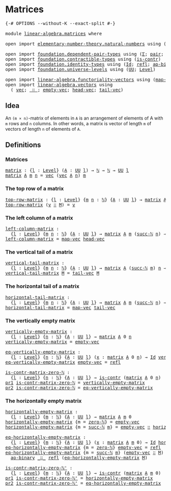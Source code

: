 # Matrices

<pre class="Agda"><a id="21" class="Symbol">{-#</a> <a id="25" class="Keyword">OPTIONS</a> <a id="33" class="Pragma">--without-K</a> <a id="45" class="Pragma">--exact-split</a> <a id="59" class="Symbol">#-}</a>

<a id="64" class="Keyword">module</a> <a id="71" href="linear-algebra.matrices.html" class="Module">linear-algebra.matrices</a> <a id="95" class="Keyword">where</a>

<a id="102" class="Keyword">open</a> <a id="107" class="Keyword">import</a> <a id="114" href="elementary-number-theory.natural-numbers.html" class="Module">elementary-number-theory.natural-numbers</a> <a id="155" class="Keyword">using</a> <a id="161" class="Symbol">(</a><a id="162" href="elementary-number-theory.natural-numbers.html#1444" class="Datatype">ℕ</a><a id="163" class="Symbol">;</a> <a id="165" href="elementary-number-theory.natural-numbers.html#1465" class="InductiveConstructor">zero-ℕ</a><a id="171" class="Symbol">;</a> <a id="173" href="elementary-number-theory.natural-numbers.html#1478" class="InductiveConstructor">succ-ℕ</a><a id="179" class="Symbol">)</a>

<a id="182" class="Keyword">open</a> <a id="187" class="Keyword">import</a> <a id="194" href="foundation.dependent-pair-types.html" class="Module">foundation.dependent-pair-types</a> <a id="226" class="Keyword">using</a> <a id="232" class="Symbol">(</a><a id="233" href="foundation-core.dependent-pair-types.html#502" class="Record">Σ</a><a id="234" class="Symbol">;</a> <a id="236" href="foundation-core.dependent-pair-types.html#575" class="InductiveConstructor">pair</a><a id="240" class="Symbol">;</a> <a id="242" href="foundation-core.dependent-pair-types.html#592" class="Field">pr1</a><a id="245" class="Symbol">;</a> <a id="247" href="foundation-core.dependent-pair-types.html#604" class="Field">pr2</a><a id="250" class="Symbol">)</a>
<a id="252" class="Keyword">open</a> <a id="257" class="Keyword">import</a> <a id="264" href="foundation.contractible-types.html" class="Module">foundation.contractible-types</a> <a id="294" class="Keyword">using</a> <a id="300" class="Symbol">(</a><a id="301" href="foundation-core.contractible-types.html#992" class="Function">is-contr</a><a id="309" class="Symbol">)</a>
<a id="311" class="Keyword">open</a> <a id="316" class="Keyword">import</a> <a id="323" href="foundation.identity-types.html" class="Module">foundation.identity-types</a> <a id="349" class="Keyword">using</a> <a id="355" class="Symbol">(</a><a id="356" href="foundation-core.identity-types.html#1754" class="Datatype">Id</a><a id="358" class="Symbol">;</a> <a id="360" href="foundation-core.identity-types.html#1807" class="InductiveConstructor">refl</a><a id="364" class="Symbol">;</a> <a id="366" href="foundation-core.identity-types.html#7437" class="Function">ap-binary</a><a id="375" class="Symbol">)</a>
<a id="377" class="Keyword">open</a> <a id="382" class="Keyword">import</a> <a id="389" href="foundation.universe-levels.html" class="Module">foundation.universe-levels</a> <a id="416" class="Keyword">using</a> <a id="422" class="Symbol">(</a><a id="423" href="foundation-core.universe-levels.html#222" class="Primitive">UU</a><a id="425" class="Symbol">;</a> <a id="427" href="Agda.Primitive.html#597" class="Postulate">Level</a><a id="432" class="Symbol">)</a>

<a id="435" class="Keyword">open</a> <a id="440" class="Keyword">import</a> <a id="447" href="linear-algebra.functoriality-vectors.html" class="Module">linear-algebra.functoriality-vectors</a> <a id="484" class="Keyword">using</a> <a id="490" class="Symbol">(</a><a id="491" href="linear-algebra.functoriality-vectors.html#572" class="Function">map-vec</a><a id="498" class="Symbol">)</a>
<a id="500" class="Keyword">open</a> <a id="505" class="Keyword">import</a> <a id="512" href="linear-algebra.vectors.html" class="Module">linear-algebra.vectors</a> <a id="535" class="Keyword">using</a>
  <a id="543" class="Symbol">(</a> <a id="545" href="linear-algebra.vectors.html#472" class="Datatype">vec</a><a id="548" class="Symbol">;</a> <a id="550" href="linear-algebra.vectors.html#545" class="InductiveConstructor Operator">_∷_</a><a id="553" class="Symbol">;</a> <a id="555" href="linear-algebra.vectors.html#518" class="InductiveConstructor">empty-vec</a><a id="564" class="Symbol">;</a> <a id="566" href="linear-algebra.vectors.html#591" class="Function">head-vec</a><a id="574" class="Symbol">;</a> <a id="576" href="linear-algebra.vectors.html#678" class="Function">tail-vec</a><a id="584" class="Symbol">)</a>
</pre>
## Idea

An `(m × n)`-matrix of elements in `A` is an arrangement of elements of A with `m` rows and `n` columns. In other words, a matrix is vector of length `m` of vectors of length `n` of elements of `A`.

##  Definitions

### Matrices

<pre class="Agda"><a id="matrix"></a><a id="839" href="linear-algebra.matrices.html#839" class="Function">matrix</a> <a id="846" class="Symbol">:</a> <a id="848" class="Symbol">{</a><a id="849" href="linear-algebra.matrices.html#849" class="Bound">l</a> <a id="851" class="Symbol">:</a> <a id="853" href="Agda.Primitive.html#597" class="Postulate">Level</a><a id="858" class="Symbol">}</a> <a id="860" class="Symbol">(</a><a id="861" href="linear-algebra.matrices.html#861" class="Bound">A</a> <a id="863" class="Symbol">:</a> <a id="865" href="foundation-core.universe-levels.html#222" class="Primitive">UU</a> <a id="868" href="linear-algebra.matrices.html#849" class="Bound">l</a><a id="869" class="Symbol">)</a> <a id="871" class="Symbol">→</a> <a id="873" href="elementary-number-theory.natural-numbers.html#1444" class="Datatype">ℕ</a> <a id="875" class="Symbol">→</a> <a id="877" href="elementary-number-theory.natural-numbers.html#1444" class="Datatype">ℕ</a> <a id="879" class="Symbol">→</a> <a id="881" href="foundation-core.universe-levels.html#222" class="Primitive">UU</a> <a id="884" href="linear-algebra.matrices.html#849" class="Bound">l</a>
<a id="886" href="linear-algebra.matrices.html#839" class="Function">matrix</a> <a id="893" href="linear-algebra.matrices.html#893" class="Bound">A</a> <a id="895" href="linear-algebra.matrices.html#895" class="Bound">m</a> <a id="897" href="linear-algebra.matrices.html#897" class="Bound">n</a> <a id="899" class="Symbol">=</a> <a id="901" href="linear-algebra.vectors.html#472" class="Datatype">vec</a> <a id="905" class="Symbol">(</a><a id="906" href="linear-algebra.vectors.html#472" class="Datatype">vec</a> <a id="910" href="linear-algebra.matrices.html#893" class="Bound">A</a> <a id="912" href="linear-algebra.matrices.html#897" class="Bound">n</a><a id="913" class="Symbol">)</a> <a id="915" href="linear-algebra.matrices.html#895" class="Bound">m</a>
</pre>
### The top row of a matrix

<pre class="Agda"><a id="top-row-matrix"></a><a id="959" href="linear-algebra.matrices.html#959" class="Function">top-row-matrix</a> <a id="974" class="Symbol">:</a> <a id="976" class="Symbol">{</a><a id="977" href="linear-algebra.matrices.html#977" class="Bound">l</a> <a id="979" class="Symbol">:</a> <a id="981" href="Agda.Primitive.html#597" class="Postulate">Level</a><a id="986" class="Symbol">}</a> <a id="988" class="Symbol">{</a><a id="989" href="linear-algebra.matrices.html#989" class="Bound">m</a> <a id="991" href="linear-algebra.matrices.html#991" class="Bound">n</a> <a id="993" class="Symbol">:</a> <a id="995" href="elementary-number-theory.natural-numbers.html#1444" class="Datatype">ℕ</a><a id="996" class="Symbol">}</a> <a id="998" class="Symbol">{</a><a id="999" href="linear-algebra.matrices.html#999" class="Bound">A</a> <a id="1001" class="Symbol">:</a> <a id="1003" href="foundation-core.universe-levels.html#222" class="Primitive">UU</a> <a id="1006" href="linear-algebra.matrices.html#977" class="Bound">l</a><a id="1007" class="Symbol">}</a> <a id="1009" class="Symbol">→</a> <a id="1011" href="linear-algebra.matrices.html#839" class="Function">matrix</a> <a id="1018" href="linear-algebra.matrices.html#999" class="Bound">A</a> <a id="1020" class="Symbol">(</a><a id="1021" href="elementary-number-theory.natural-numbers.html#1478" class="InductiveConstructor">succ-ℕ</a> <a id="1028" href="linear-algebra.matrices.html#989" class="Bound">m</a><a id="1029" class="Symbol">)</a> <a id="1031" href="linear-algebra.matrices.html#991" class="Bound">n</a> <a id="1033" class="Symbol">→</a> <a id="1035" href="linear-algebra.vectors.html#472" class="Datatype">vec</a> <a id="1039" href="linear-algebra.matrices.html#999" class="Bound">A</a> <a id="1041" href="linear-algebra.matrices.html#991" class="Bound">n</a>
<a id="1043" href="linear-algebra.matrices.html#959" class="Function">top-row-matrix</a> <a id="1058" class="Symbol">(</a><a id="1059" href="linear-algebra.matrices.html#1059" class="Bound">v</a> <a id="1061" href="linear-algebra.vectors.html#545" class="InductiveConstructor Operator">∷</a> <a id="1063" href="linear-algebra.matrices.html#1063" class="Bound">M</a><a id="1064" class="Symbol">)</a> <a id="1066" class="Symbol">=</a> <a id="1068" href="linear-algebra.matrices.html#1059" class="Bound">v</a>
</pre>
### The left column of a matrix

<pre class="Agda"><a id="left-column-matrix"></a><a id="1116" href="linear-algebra.matrices.html#1116" class="Function">left-column-matrix</a> <a id="1135" class="Symbol">:</a>
  <a id="1139" class="Symbol">{</a><a id="1140" href="linear-algebra.matrices.html#1140" class="Bound">l</a> <a id="1142" class="Symbol">:</a> <a id="1144" href="Agda.Primitive.html#597" class="Postulate">Level</a><a id="1149" class="Symbol">}</a> <a id="1151" class="Symbol">{</a><a id="1152" href="linear-algebra.matrices.html#1152" class="Bound">m</a> <a id="1154" href="linear-algebra.matrices.html#1154" class="Bound">n</a> <a id="1156" class="Symbol">:</a> <a id="1158" href="elementary-number-theory.natural-numbers.html#1444" class="Datatype">ℕ</a><a id="1159" class="Symbol">}</a> <a id="1161" class="Symbol">{</a><a id="1162" href="linear-algebra.matrices.html#1162" class="Bound">A</a> <a id="1164" class="Symbol">:</a> <a id="1166" href="foundation-core.universe-levels.html#222" class="Primitive">UU</a> <a id="1169" href="linear-algebra.matrices.html#1140" class="Bound">l</a><a id="1170" class="Symbol">}</a> <a id="1172" class="Symbol">→</a> <a id="1174" href="linear-algebra.matrices.html#839" class="Function">matrix</a> <a id="1181" href="linear-algebra.matrices.html#1162" class="Bound">A</a> <a id="1183" href="linear-algebra.matrices.html#1152" class="Bound">m</a> <a id="1185" class="Symbol">(</a><a id="1186" href="elementary-number-theory.natural-numbers.html#1478" class="InductiveConstructor">succ-ℕ</a> <a id="1193" href="linear-algebra.matrices.html#1154" class="Bound">n</a><a id="1194" class="Symbol">)</a> <a id="1196" class="Symbol">→</a> <a id="1198" href="linear-algebra.vectors.html#472" class="Datatype">vec</a> <a id="1202" href="linear-algebra.matrices.html#1162" class="Bound">A</a> <a id="1204" href="linear-algebra.matrices.html#1152" class="Bound">m</a>
<a id="1206" href="linear-algebra.matrices.html#1116" class="Function">left-column-matrix</a> <a id="1225" class="Symbol">=</a> <a id="1227" href="linear-algebra.functoriality-vectors.html#572" class="Function">map-vec</a> <a id="1235" href="linear-algebra.vectors.html#591" class="Function">head-vec</a>
</pre>
### The vertical tail of a matrix

<pre class="Agda"><a id="vertical-tail-matrix"></a><a id="1292" href="linear-algebra.matrices.html#1292" class="Function">vertical-tail-matrix</a> <a id="1313" class="Symbol">:</a>
  <a id="1317" class="Symbol">{</a><a id="1318" href="linear-algebra.matrices.html#1318" class="Bound">l</a> <a id="1320" class="Symbol">:</a> <a id="1322" href="Agda.Primitive.html#597" class="Postulate">Level</a><a id="1327" class="Symbol">}</a> <a id="1329" class="Symbol">{</a><a id="1330" href="linear-algebra.matrices.html#1330" class="Bound">m</a> <a id="1332" href="linear-algebra.matrices.html#1332" class="Bound">n</a> <a id="1334" class="Symbol">:</a> <a id="1336" href="elementary-number-theory.natural-numbers.html#1444" class="Datatype">ℕ</a><a id="1337" class="Symbol">}</a> <a id="1339" class="Symbol">{</a><a id="1340" href="linear-algebra.matrices.html#1340" class="Bound">A</a> <a id="1342" class="Symbol">:</a> <a id="1344" href="foundation-core.universe-levels.html#222" class="Primitive">UU</a> <a id="1347" href="linear-algebra.matrices.html#1318" class="Bound">l</a><a id="1348" class="Symbol">}</a> <a id="1350" class="Symbol">→</a> <a id="1352" href="linear-algebra.matrices.html#839" class="Function">matrix</a> <a id="1359" href="linear-algebra.matrices.html#1340" class="Bound">A</a> <a id="1361" class="Symbol">(</a><a id="1362" href="elementary-number-theory.natural-numbers.html#1478" class="InductiveConstructor">succ-ℕ</a> <a id="1369" href="linear-algebra.matrices.html#1330" class="Bound">m</a><a id="1370" class="Symbol">)</a> <a id="1372" href="linear-algebra.matrices.html#1332" class="Bound">n</a> <a id="1374" class="Symbol">→</a> <a id="1376" href="linear-algebra.matrices.html#839" class="Function">matrix</a> <a id="1383" href="linear-algebra.matrices.html#1340" class="Bound">A</a> <a id="1385" href="linear-algebra.matrices.html#1330" class="Bound">m</a> <a id="1387" href="linear-algebra.matrices.html#1332" class="Bound">n</a>
<a id="1389" href="linear-algebra.matrices.html#1292" class="Function">vertical-tail-matrix</a> <a id="1410" href="linear-algebra.matrices.html#1410" class="Bound">M</a> <a id="1412" class="Symbol">=</a> <a id="1414" href="linear-algebra.vectors.html#678" class="Function">tail-vec</a> <a id="1423" href="linear-algebra.matrices.html#1410" class="Bound">M</a>
</pre>
### The horizontal tail of a matrix

<pre class="Agda"><a id="horizontal-tail-matrix"></a><a id="1475" href="linear-algebra.matrices.html#1475" class="Function">horizontal-tail-matrix</a> <a id="1498" class="Symbol">:</a>
  <a id="1502" class="Symbol">{</a><a id="1503" href="linear-algebra.matrices.html#1503" class="Bound">l</a> <a id="1505" class="Symbol">:</a> <a id="1507" href="Agda.Primitive.html#597" class="Postulate">Level</a><a id="1512" class="Symbol">}</a> <a id="1514" class="Symbol">{</a><a id="1515" href="linear-algebra.matrices.html#1515" class="Bound">m</a> <a id="1517" href="linear-algebra.matrices.html#1517" class="Bound">n</a> <a id="1519" class="Symbol">:</a> <a id="1521" href="elementary-number-theory.natural-numbers.html#1444" class="Datatype">ℕ</a><a id="1522" class="Symbol">}</a> <a id="1524" class="Symbol">{</a><a id="1525" href="linear-algebra.matrices.html#1525" class="Bound">A</a> <a id="1527" class="Symbol">:</a> <a id="1529" href="foundation-core.universe-levels.html#222" class="Primitive">UU</a> <a id="1532" href="linear-algebra.matrices.html#1503" class="Bound">l</a><a id="1533" class="Symbol">}</a> <a id="1535" class="Symbol">→</a> <a id="1537" href="linear-algebra.matrices.html#839" class="Function">matrix</a> <a id="1544" href="linear-algebra.matrices.html#1525" class="Bound">A</a> <a id="1546" href="linear-algebra.matrices.html#1515" class="Bound">m</a> <a id="1548" class="Symbol">(</a><a id="1549" href="elementary-number-theory.natural-numbers.html#1478" class="InductiveConstructor">succ-ℕ</a> <a id="1556" href="linear-algebra.matrices.html#1517" class="Bound">n</a><a id="1557" class="Symbol">)</a> <a id="1559" class="Symbol">→</a> <a id="1561" href="linear-algebra.matrices.html#839" class="Function">matrix</a> <a id="1568" href="linear-algebra.matrices.html#1525" class="Bound">A</a> <a id="1570" href="linear-algebra.matrices.html#1515" class="Bound">m</a> <a id="1572" href="linear-algebra.matrices.html#1517" class="Bound">n</a>
<a id="1574" href="linear-algebra.matrices.html#1475" class="Function">horizontal-tail-matrix</a> <a id="1597" class="Symbol">=</a> <a id="1599" href="linear-algebra.functoriality-vectors.html#572" class="Function">map-vec</a> <a id="1607" href="linear-algebra.vectors.html#678" class="Function">tail-vec</a>
</pre>
### The vertically empty matrix

<pre class="Agda"><a id="vertically-empty-matrix"></a><a id="1662" href="linear-algebra.matrices.html#1662" class="Function">vertically-empty-matrix</a> <a id="1686" class="Symbol">:</a>
  <a id="1690" class="Symbol">{</a><a id="1691" href="linear-algebra.matrices.html#1691" class="Bound">l</a> <a id="1693" class="Symbol">:</a> <a id="1695" href="Agda.Primitive.html#597" class="Postulate">Level</a><a id="1700" class="Symbol">}</a> <a id="1702" class="Symbol">{</a><a id="1703" href="linear-algebra.matrices.html#1703" class="Bound">n</a> <a id="1705" class="Symbol">:</a> <a id="1707" href="elementary-number-theory.natural-numbers.html#1444" class="Datatype">ℕ</a><a id="1708" class="Symbol">}</a> <a id="1710" class="Symbol">{</a><a id="1711" href="linear-algebra.matrices.html#1711" class="Bound">A</a> <a id="1713" class="Symbol">:</a> <a id="1715" href="foundation-core.universe-levels.html#222" class="Primitive">UU</a> <a id="1718" href="linear-algebra.matrices.html#1691" class="Bound">l</a><a id="1719" class="Symbol">}</a> <a id="1721" class="Symbol">→</a> <a id="1723" href="linear-algebra.matrices.html#839" class="Function">matrix</a> <a id="1730" href="linear-algebra.matrices.html#1711" class="Bound">A</a> <a id="1732" class="Number">0</a> <a id="1734" href="linear-algebra.matrices.html#1703" class="Bound">n</a>
<a id="1736" href="linear-algebra.matrices.html#1662" class="Function">vertically-empty-matrix</a> <a id="1760" class="Symbol">=</a> <a id="1762" href="linear-algebra.vectors.html#518" class="InductiveConstructor">empty-vec</a>

<a id="eq-vertically-empty-matrix"></a><a id="1773" href="linear-algebra.matrices.html#1773" class="Function">eq-vertically-empty-matrix</a> <a id="1800" class="Symbol">:</a>
  <a id="1804" class="Symbol">{</a><a id="1805" href="linear-algebra.matrices.html#1805" class="Bound">l</a> <a id="1807" class="Symbol">:</a> <a id="1809" href="Agda.Primitive.html#597" class="Postulate">Level</a><a id="1814" class="Symbol">}</a> <a id="1816" class="Symbol">{</a><a id="1817" href="linear-algebra.matrices.html#1817" class="Bound">n</a> <a id="1819" class="Symbol">:</a> <a id="1821" href="elementary-number-theory.natural-numbers.html#1444" class="Datatype">ℕ</a><a id="1822" class="Symbol">}</a> <a id="1824" class="Symbol">{</a><a id="1825" href="linear-algebra.matrices.html#1825" class="Bound">A</a> <a id="1827" class="Symbol">:</a> <a id="1829" href="foundation-core.universe-levels.html#222" class="Primitive">UU</a> <a id="1832" href="linear-algebra.matrices.html#1805" class="Bound">l</a><a id="1833" class="Symbol">}</a> <a id="1835" class="Symbol">(</a><a id="1836" href="linear-algebra.matrices.html#1836" class="Bound">x</a> <a id="1838" class="Symbol">:</a> <a id="1840" href="linear-algebra.matrices.html#839" class="Function">matrix</a> <a id="1847" href="linear-algebra.matrices.html#1825" class="Bound">A</a> <a id="1849" class="Number">0</a> <a id="1851" href="linear-algebra.matrices.html#1817" class="Bound">n</a><a id="1852" class="Symbol">)</a> <a id="1854" class="Symbol">→</a> <a id="1856" href="foundation-core.identity-types.html#1754" class="Datatype">Id</a> <a id="1859" href="linear-algebra.matrices.html#1662" class="Function">vertically-empty-matrix</a> <a id="1883" href="linear-algebra.matrices.html#1836" class="Bound">x</a>
<a id="1885" href="linear-algebra.matrices.html#1773" class="Function">eq-vertically-empty-matrix</a> <a id="1912" href="linear-algebra.vectors.html#518" class="InductiveConstructor">empty-vec</a> <a id="1922" class="Symbol">=</a> <a id="1924" href="foundation-core.identity-types.html#1807" class="InductiveConstructor">refl</a>

<a id="is-contr-matrix-zero-ℕ"></a><a id="1930" href="linear-algebra.matrices.html#1930" class="Function">is-contr-matrix-zero-ℕ</a> <a id="1953" class="Symbol">:</a>
  <a id="1957" class="Symbol">{</a><a id="1958" href="linear-algebra.matrices.html#1958" class="Bound">l</a> <a id="1960" class="Symbol">:</a> <a id="1962" href="Agda.Primitive.html#597" class="Postulate">Level</a><a id="1967" class="Symbol">}</a> <a id="1969" class="Symbol">{</a><a id="1970" href="linear-algebra.matrices.html#1970" class="Bound">n</a> <a id="1972" class="Symbol">:</a> <a id="1974" href="elementary-number-theory.natural-numbers.html#1444" class="Datatype">ℕ</a><a id="1975" class="Symbol">}</a> <a id="1977" class="Symbol">{</a><a id="1978" href="linear-algebra.matrices.html#1978" class="Bound">A</a> <a id="1980" class="Symbol">:</a> <a id="1982" href="foundation-core.universe-levels.html#222" class="Primitive">UU</a> <a id="1985" href="linear-algebra.matrices.html#1958" class="Bound">l</a><a id="1986" class="Symbol">}</a> <a id="1988" class="Symbol">→</a> <a id="1990" href="foundation-core.contractible-types.html#992" class="Function">is-contr</a> <a id="1999" class="Symbol">(</a><a id="2000" href="linear-algebra.matrices.html#839" class="Function">matrix</a> <a id="2007" href="linear-algebra.matrices.html#1978" class="Bound">A</a> <a id="2009" class="Number">0</a> <a id="2011" href="linear-algebra.matrices.html#1970" class="Bound">n</a><a id="2012" class="Symbol">)</a>
<a id="2014" href="foundation-core.dependent-pair-types.html#592" class="Field">pr1</a> <a id="2018" href="linear-algebra.matrices.html#1930" class="Function">is-contr-matrix-zero-ℕ</a> <a id="2041" class="Symbol">=</a> <a id="2043" href="linear-algebra.matrices.html#1662" class="Function">vertically-empty-matrix</a>
<a id="2067" href="foundation-core.dependent-pair-types.html#604" class="Field">pr2</a> <a id="2071" href="linear-algebra.matrices.html#1930" class="Function">is-contr-matrix-zero-ℕ</a> <a id="2094" class="Symbol">=</a> <a id="2096" href="linear-algebra.matrices.html#1773" class="Function">eq-vertically-empty-matrix</a>
</pre>
### The horizontally empty matrix

<pre class="Agda"><a id="horizontally-empty-matrix"></a><a id="2171" href="linear-algebra.matrices.html#2171" class="Function">horizontally-empty-matrix</a> <a id="2197" class="Symbol">:</a>
  <a id="2201" class="Symbol">{</a><a id="2202" href="linear-algebra.matrices.html#2202" class="Bound">l</a> <a id="2204" class="Symbol">:</a> <a id="2206" href="Agda.Primitive.html#597" class="Postulate">Level</a><a id="2211" class="Symbol">}</a> <a id="2213" class="Symbol">{</a><a id="2214" href="linear-algebra.matrices.html#2214" class="Bound">m</a> <a id="2216" class="Symbol">:</a> <a id="2218" href="elementary-number-theory.natural-numbers.html#1444" class="Datatype">ℕ</a><a id="2219" class="Symbol">}</a> <a id="2221" class="Symbol">{</a><a id="2222" href="linear-algebra.matrices.html#2222" class="Bound">A</a> <a id="2224" class="Symbol">:</a> <a id="2226" href="foundation-core.universe-levels.html#222" class="Primitive">UU</a> <a id="2229" href="linear-algebra.matrices.html#2202" class="Bound">l</a><a id="2230" class="Symbol">}</a> <a id="2232" class="Symbol">→</a> <a id="2234" href="linear-algebra.matrices.html#839" class="Function">matrix</a> <a id="2241" href="linear-algebra.matrices.html#2222" class="Bound">A</a> <a id="2243" href="linear-algebra.matrices.html#2214" class="Bound">m</a> <a id="2245" class="Number">0</a>
<a id="2247" href="linear-algebra.matrices.html#2171" class="Function">horizontally-empty-matrix</a> <a id="2273" class="Symbol">{</a><a id="2274" class="Argument">m</a> <a id="2276" class="Symbol">=</a> <a id="2278" href="elementary-number-theory.natural-numbers.html#1465" class="InductiveConstructor">zero-ℕ</a><a id="2284" class="Symbol">}</a> <a id="2286" class="Symbol">=</a> <a id="2288" href="linear-algebra.vectors.html#518" class="InductiveConstructor">empty-vec</a>
<a id="2298" href="linear-algebra.matrices.html#2171" class="Function">horizontally-empty-matrix</a> <a id="2324" class="Symbol">{</a><a id="2325" class="Argument">m</a> <a id="2327" class="Symbol">=</a> <a id="2329" href="elementary-number-theory.natural-numbers.html#1478" class="InductiveConstructor">succ-ℕ</a> <a id="2336" href="linear-algebra.matrices.html#2336" class="Bound">m</a><a id="2337" class="Symbol">}</a> <a id="2339" class="Symbol">=</a> <a id="2341" href="linear-algebra.vectors.html#518" class="InductiveConstructor">empty-vec</a> <a id="2351" href="linear-algebra.vectors.html#545" class="InductiveConstructor Operator">∷</a> <a id="2353" href="linear-algebra.matrices.html#2171" class="Function">horizontally-empty-matrix</a>

<a id="eq-horizontally-empty-matrix"></a><a id="2380" href="linear-algebra.matrices.html#2380" class="Function">eq-horizontally-empty-matrix</a> <a id="2409" class="Symbol">:</a>
  <a id="2413" class="Symbol">{</a><a id="2414" href="linear-algebra.matrices.html#2414" class="Bound">l</a> <a id="2416" class="Symbol">:</a> <a id="2418" href="Agda.Primitive.html#597" class="Postulate">Level</a><a id="2423" class="Symbol">}</a> <a id="2425" class="Symbol">{</a><a id="2426" href="linear-algebra.matrices.html#2426" class="Bound">m</a> <a id="2428" class="Symbol">:</a> <a id="2430" href="elementary-number-theory.natural-numbers.html#1444" class="Datatype">ℕ</a><a id="2431" class="Symbol">}</a> <a id="2433" class="Symbol">{</a><a id="2434" href="linear-algebra.matrices.html#2434" class="Bound">A</a> <a id="2436" class="Symbol">:</a> <a id="2438" href="foundation-core.universe-levels.html#222" class="Primitive">UU</a> <a id="2441" href="linear-algebra.matrices.html#2414" class="Bound">l</a><a id="2442" class="Symbol">}</a> <a id="2444" class="Symbol">(</a><a id="2445" href="linear-algebra.matrices.html#2445" class="Bound">x</a> <a id="2447" class="Symbol">:</a> <a id="2449" href="linear-algebra.matrices.html#839" class="Function">matrix</a> <a id="2456" href="linear-algebra.matrices.html#2434" class="Bound">A</a> <a id="2458" href="linear-algebra.matrices.html#2426" class="Bound">m</a> <a id="2460" class="Number">0</a><a id="2461" class="Symbol">)</a> <a id="2463" class="Symbol">→</a> <a id="2465" href="foundation-core.identity-types.html#1754" class="Datatype">Id</a> <a id="2468" href="linear-algebra.matrices.html#2171" class="Function">horizontally-empty-matrix</a> <a id="2494" href="linear-algebra.matrices.html#2445" class="Bound">x</a>
<a id="2496" href="linear-algebra.matrices.html#2380" class="Function">eq-horizontally-empty-matrix</a> <a id="2525" class="Symbol">{</a><a id="2526" class="Argument">m</a> <a id="2528" class="Symbol">=</a> <a id="2530" href="elementary-number-theory.natural-numbers.html#1465" class="InductiveConstructor">zero-ℕ</a><a id="2536" class="Symbol">}</a> <a id="2538" href="linear-algebra.vectors.html#518" class="InductiveConstructor">empty-vec</a> <a id="2548" class="Symbol">=</a> <a id="2550" href="foundation-core.identity-types.html#1807" class="InductiveConstructor">refl</a>
<a id="2555" href="linear-algebra.matrices.html#2380" class="Function">eq-horizontally-empty-matrix</a> <a id="2584" class="Symbol">{</a><a id="2585" class="Argument">m</a> <a id="2587" class="Symbol">=</a> <a id="2589" href="elementary-number-theory.natural-numbers.html#1478" class="InductiveConstructor">succ-ℕ</a> <a id="2596" href="linear-algebra.matrices.html#2596" class="Bound">m</a><a id="2597" class="Symbol">}</a> <a id="2599" class="Symbol">(</a><a id="2600" href="linear-algebra.vectors.html#518" class="InductiveConstructor">empty-vec</a> <a id="2610" href="linear-algebra.vectors.html#545" class="InductiveConstructor Operator">∷</a> <a id="2612" href="linear-algebra.matrices.html#2612" class="Bound">M</a><a id="2613" class="Symbol">)</a> <a id="2615" class="Symbol">=</a>
  <a id="2619" href="foundation-core.identity-types.html#7437" class="Function">ap-binary</a> <a id="2629" href="linear-algebra.vectors.html#545" class="InductiveConstructor Operator">_∷_</a> <a id="2633" href="foundation-core.identity-types.html#1807" class="InductiveConstructor">refl</a> <a id="2638" class="Symbol">(</a><a id="2639" href="linear-algebra.matrices.html#2380" class="Function">eq-horizontally-empty-matrix</a> <a id="2668" href="linear-algebra.matrices.html#2612" class="Bound">M</a><a id="2669" class="Symbol">)</a>

<a id="is-contr-matrix-zero-ℕ&#39;"></a><a id="2672" href="linear-algebra.matrices.html#2672" class="Function">is-contr-matrix-zero-ℕ&#39;</a> <a id="2696" class="Symbol">:</a>
  <a id="2700" class="Symbol">{</a><a id="2701" href="linear-algebra.matrices.html#2701" class="Bound">l</a> <a id="2703" class="Symbol">:</a> <a id="2705" href="Agda.Primitive.html#597" class="Postulate">Level</a><a id="2710" class="Symbol">}</a> <a id="2712" class="Symbol">{</a><a id="2713" href="linear-algebra.matrices.html#2713" class="Bound">m</a> <a id="2715" class="Symbol">:</a> <a id="2717" href="elementary-number-theory.natural-numbers.html#1444" class="Datatype">ℕ</a><a id="2718" class="Symbol">}</a> <a id="2720" class="Symbol">{</a><a id="2721" href="linear-algebra.matrices.html#2721" class="Bound">A</a> <a id="2723" class="Symbol">:</a> <a id="2725" href="foundation-core.universe-levels.html#222" class="Primitive">UU</a> <a id="2728" href="linear-algebra.matrices.html#2701" class="Bound">l</a><a id="2729" class="Symbol">}</a> <a id="2731" class="Symbol">→</a> <a id="2733" href="foundation-core.contractible-types.html#992" class="Function">is-contr</a> <a id="2742" class="Symbol">(</a><a id="2743" href="linear-algebra.matrices.html#839" class="Function">matrix</a> <a id="2750" href="linear-algebra.matrices.html#2721" class="Bound">A</a> <a id="2752" href="linear-algebra.matrices.html#2713" class="Bound">m</a> <a id="2754" class="Number">0</a><a id="2755" class="Symbol">)</a>
<a id="2757" href="foundation-core.dependent-pair-types.html#592" class="Field">pr1</a> <a id="2761" href="linear-algebra.matrices.html#2672" class="Function">is-contr-matrix-zero-ℕ&#39;</a> <a id="2785" class="Symbol">=</a> <a id="2787" href="linear-algebra.matrices.html#2171" class="Function">horizontally-empty-matrix</a>
<a id="2813" href="foundation-core.dependent-pair-types.html#604" class="Field">pr2</a> <a id="2817" href="linear-algebra.matrices.html#2672" class="Function">is-contr-matrix-zero-ℕ&#39;</a> <a id="2841" class="Symbol">=</a> <a id="2843" href="linear-algebra.matrices.html#2380" class="Function">eq-horizontally-empty-matrix</a>
</pre>